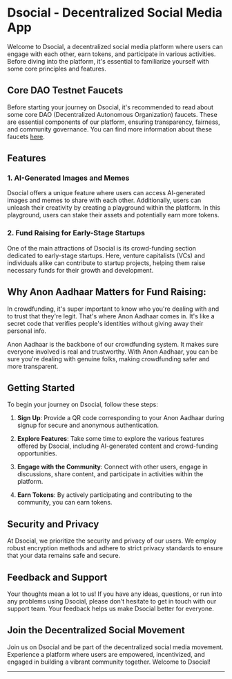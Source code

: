 # **Dsocial - Decentralized Social Media App**

Welcome to Dsocial, a decentralized social media platform where users can engage with each other, earn tokens, and participate in various activities. Before diving into the platform, it's essential to familiarize yourself with some core principles and features.

## **Core DAO Testnet Faucets**

Before starting your journey on Dsocial, it's recommended to read about some core DAO (Decentralized Autonomous Organization) faucets. These are essential components of our platform, ensuring transparency, fairness, and community governance. You can find more information about these faucets [here](https://scan.test.btcs.network/faucet).

## **Features**

### 1. AI-Generated Images and Memes

Dsocial offers a unique feature where users can access AI-generated images and memes to share with each other. Additionally, users can unleash their creativity by creating a playground within the platform. In this playground, users can stake their assets and potentially earn more tokens.

### 2. Fund Raising for Early-Stage Startups

One of the main attractions of Dsocial is its crowd-funding section dedicated to early-stage startups. Here, venture capitalists (VCs) and individuals alike can contribute to startup projects, helping them raise necessary funds for their growth and development.


## **Why Anon Aadhaar Matters for Fund Raising:**

In crowdfunding, it's super important to know who you're dealing with and to trust that they're legit. That's where Anon Aadhaar comes in. It's like a secret code that verifies people's identities without giving away their personal info.

Anon Aadhaar is the backbone of our crowdfunding system. It makes sure everyone involved is real and trustworthy. With Anon Aadhaar, you can be sure you're dealing with genuine folks, making crowdfunding safer and more transparent.


## **Getting Started**

To begin your journey on Dsocial, follow these steps:

1. **Sign Up**: Provide a QR code corresponding to your Anon Aadhaar during signup for secure and anonymous authentication.
   
2. **Explore Features**: Take some time to explore the various features offered by Dsocial, including AI-generated content and crowd-funding opportunities.
   
3. **Engage with the Community**: Connect with other users, engage in discussions, share content, and participate in activities within the platform.
   
4. **Earn Tokens**: By actively participating and contributing to the community, you can earn tokens.

## **Security and Privacy**

At Dsocial, we prioritize the security and privacy of our users. We employ robust encryption methods and adhere to strict privacy standards to ensure that your data remains safe and secure.

## **Feedback and Support**

Your thoughts mean a lot to us! If you have any ideas, questions, or run into any problems using Dsocial, please don't hesitate to get in touch with our support team. Your feedback helps us make Dsocial better for everyone.

## **Join the Decentralized Social Movement**

Join us on Dsocial and be part of the decentralized social media movement. Experience a platform where users are empowered, incentivized, and engaged in building a vibrant community together. Welcome to Dsocial!

--- 
